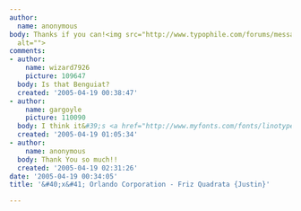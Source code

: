 ```yaml
---
author:
  name: anonymous
body: Thanks if you can!<img src="http://www.typophile.com/forums/messages/83/70094.jpg"
  alt="">
comments:
- author:
    name: wizard7926
    picture: 109647
  body: Is that Benguiat?
  created: '2005-04-19 00:38:47'
- author:
    name: gargoyle
    picture: 110090
  body: I think it&#39;s <a href="http://www.myfonts.com/fonts/linotype/friz-quadrata/bold/testdrive.html?s=ORLANDO+CORPORATION&amp;p=48">Friz</a>
  created: '2005-04-19 01:05:34'
- author:
    name: anonymous
  body: Thank You so much!!
  created: '2005-04-19 02:31:26'
date: '2005-04-19 00:34:05'
title: '&#40;x&#41; Orlando Corporation - Friz Quadrata {Justin}'

---
```

